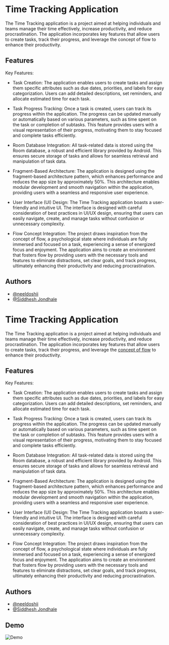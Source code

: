 
# Time Tracking Application

The Time Tracking application is a project aimed at helping individuals and teams manage their time effectively, increase productivity, and reduce procrastination. The application incorporates key features that allow users to create tasks, track their progress, and leverage the concept of flow to enhance their productivity.


## Features

Key Features:

- Task Creation: The application enables users to create tasks and assign them specific attributes such as due dates, priorities, and labels for easy categorization. Users can add detailed descriptions, set reminders, and allocate estimated time for each task.

- Task Progress Tracking: Once a task is created, users can track its progress within the application. The progress can be updated manually or automatically based on various parameters, such as time spent on the task or completion of subtasks. This feature provides users with a visual representation of their progress, motivating them to stay focused and complete tasks efficiently.

- Room Database Integration: All task-related data is stored using the Room database, a robust and efficient library provided by Android. This ensures secure storage of tasks and allows for seamless retrieval and manipulation of task data.

- Fragment-Based Architecture: The application is designed using the fragment-based architecture pattern, which enhances performance and reduces the app size by approximately 50%. This architecture enables modular development and smooth navigation within the application, providing users with a seamless and responsive user experience.

- User Interface (UI) Design: The Time Tracking application boasts a user-friendly and intuitive UI. The interface is designed with careful consideration of best practices in UI/UX design, ensuring that users can easily navigate, create, and manage tasks without confusion or unnecessary complexity.

- Flow Concept Integration: The project draws inspiration from the concept of flow, a psychological state where individuals are fully immersed and focused on a task, experiencing a sense of energized focus and enjoyment. The application aims to create an environment that fosters flow by providing users with the necessary tools and features to eliminate distractions, set clear goals, and track progress, ultimately enhancing their productivity and reducing procrastination.

## Authors

- [@neeldoshii](https://github.com/neeldoshii)
- [@Siddhesh Jondhale](https://github.com/Siddheshjondhale)


# Time Tracking Application

The Time Tracking application is a project aimed at helping individuals and teams manage their time effectively, increase productivity, and reduce procrastination. The application incorporates key features that allow users to create tasks, track their progress, and leverage the [concept of flow](https://en.wikipedia.org/wiki/Flow_(psychology)) to enhance their productivity.


## Features

Key Features:

- Task Creation: The application enables users to create tasks and assign them specific attributes such as due dates, priorities, and labels for easy categorization. Users can add detailed descriptions, set reminders, and allocate estimated time for each task.

- Task Progress Tracking: Once a task is created, users can track its progress within the application. The progress can be updated manually or automatically based on various parameters, such as time spent on the task or completion of subtasks. This feature provides users with a visual representation of their progress, motivating them to stay focused and complete tasks efficiently.

- Room Database Integration: All task-related data is stored using the Room database, a robust and efficient library provided by Android. This ensures secure storage of tasks and allows for seamless retrieval and manipulation of task data.

- Fragment-Based Architecture: The application is designed using the fragment-based architecture pattern, which enhances performance and reduces the app size by approximately 50%. This architecture enables modular development and smooth navigation within the application, providing users with a seamless and responsive user experience.

- User Interface (UI) Design: The Time Tracking application boasts a user-friendly and intuitive UI. The interface is designed with careful consideration of best practices in UI/UX design, ensuring that users can easily navigate, create, and manage tasks without confusion or unnecessary complexity.

- Flow Concept Integration: The project draws inspiration from the concept of flow, a psychological state where individuals are fully immersed and focused on a task, experiencing a sense of energized focus and enjoyment. The application aims to create an environment that fosters flow by providing users with the necessary tools and features to eliminate distractions, set clear goals, and track progress, ultimately enhancing their productivity and reducing procrastination.

## Authors

- [@neeldoshii](https://github.com/neeldoshii)
- [@Siddhesh Jondhale](https://github.com/Siddheshjondhale)


## Demo

![Demo](https://github.com/neeldoshii/TimeTracker/blob/main/demo.gif)

